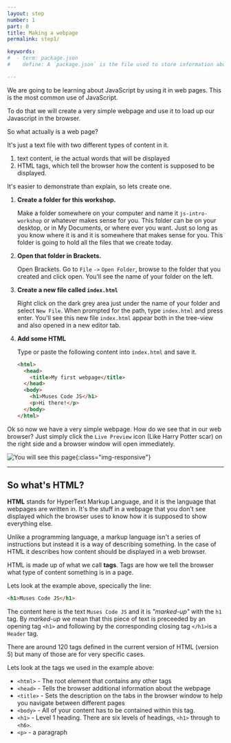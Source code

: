 ```yaml
---
layout: step
number: 1
part: 0
title: Making a webpage
permalink: step1/

keywords:
#  - term: package.json
#    define: A `package.json` is the file used to store information about a Node.js project, such as its name and its dependencies. Read more [here](https://docs.npmjs.com/files/package.json).

---
```


<!-- https://developer.mozilla.org/en-US/docs/Web/HTML -->

We are going to be learning about JavaScript by using it in web pages.  This is the most common use of JavaScript.

To do that we will create a very simple webpage and use it to load up our Javascript in the browser.

So what actually is a web page?

It's just a text file with two different types of content in it.

1. text content, ie the actual words that will be displayed
2. HTML tags, which tell the browser how the content is supposed to be displayed.

It's easier to demonstrate than explain, so lets create one.

1. **Create a folder for this workshop.**

    Make a folder somewhere on your computer and name it `js-intro-workshop` or whatever makes sense for you.  This folder can be on your desktop, or in My Documents, or where ever you want.  Just so long as you know where it is and it is somewhere that makes sense for you.  This folder is going to hold all the files that we create today.

2. **Open that folder in Brackets.**

    Open Brackets.  Go to  `File` `->` `Open Folder`, browse to the folder that you created and click open.  You'll see the name of your folder on the left.

3. **Create a new file called `index.html`**

    Right click on the dark grey area just under the name of your folder and select `New File`. When prompted for the path, type `index.html` and press enter.  You'll see this new file `index.html` appear both in the tree-view and also opened in a new editor tab.

4. **Add some HTML**

    Type or paste the following content into `index.html` and save it.

    ```html
    <html>
      <head>
        <title>My first webpage</title>
      </head>
      <body>
        <h1>Muses Code JS</h1>
        <p>Hi there!</p>
      </body>
    </html>
    ```

Ok so now we have a very simple webpage.  How do we see that in our web browser?  Just simply click the `Live Preview` icon (Like Harry Potter scar) on the right side and a browser window will open immediately.


![You will see this page](../assets/intro-html.png){:class="img-responsive"}

---
## So what's HTML?

**HTML** stands for HyperText Markup Language, and it is the language that webpages are written in.  It's the stuff in a webpage that you don't see displayed which the browser uses to know how it is supposed to show everything else.

Unlike a programming language, a markup language isn't a series of instructions but instead it is a way of describing something. In the case of HTML it describes how content should be displayed in a web browser.

HTML is made up of what we call **tags**.  Tags are how we tell the browser what type of content something is in a page.

Lets look at the example above, specically the line:

```html
<h1>Muses Code JS</h1>
```

The content here is the text `Muses Code JS` and it is *"marked-up"* with the `h1` tag.  By *marked-up* we mean that this piece of text is preceeded by an opening tag `<h1>` and following by the corresponding closing tag `</h1>`is a `Header` tag.

There are around 120 tags defined in the current version of HTML (version 5) but many of those are for very specific cases.

Lets look at the tags we used in the example above:

* `<html>` - The root element that contains any other tags
* `<head>` - Tells the browser additional information about the webpage
* `<title>` - Sets the description on the tabs in the browser window to help you navigate between different pages
* `<body>` - All of your content has to be contained within this tag.
* `<h1>` - Level 1 heading.  There are six levels of headings, `<h1>` through to `<h6>`.
* `<p>` - a paragraph
